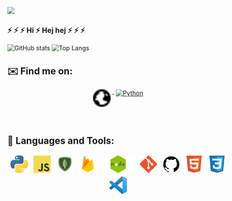 ![](https://visitor-badge.laobi.icu/badge?page_id=kosmolet.kosmolet)    
### ⚡ ⚡ ⚡ Hi ⚡  Hej hej ⚡ ⚡ ⚡ 

![GitHub stats](https://github-readme-stats.vercel.app/api?username=kosmolet&show_icons=true&theme=graywhite) ![Top Langs](https://github-readme-stats.vercel.app/api/top-langs/?username=kosmolet&theme=graywhite)

## ✉️ Find me on:

<p align="center">
<a href="https://github.com/kosmolet/" target="_blank" rel="noopener noreferrer"> <img src="https://raw.githubusercontent.com/iconic/open-iconic/master/svg/globe.svg" alt="Python" height="40" style="vertical-align:top; margin:4px"> </a>
 <!-- <a href="https://linkedin.com/in/kosmolet" target="_blank" rel="noopener noreferrer"> <img src="https://cdn.jsdelivr.net/npm/simple-icons@v3/icons/linkedin.svg" alt="Python" height="40" style="vertical-align:top; margin:4px"></a>-->
 <a href="mailto:kosmolet.git@gmail.com"> <img src="https://cdn.jsdelivr.net/npm/simple-icons@v3/icons/gmail.svg" alt="Python" height="40" style="vertical-align:top; margin:4px"></a>
</p>

<br />

## 🧰 Languages and Tools:
<p align="center">
<img src="https://github.com/kosmolet/kosmolet/blob/main/images/python.png" alt="Python" height="40" style="vertical-align:top; margin:4px">
<img src="https://github.com/kosmolet/kosmolet/blob/main/images/js.svg" alt="Javascript" height="40" style="vertical-align:top; margin:4px">
<img src="https://github.com/kosmolet/kosmolet/blob/main/images/mongodb.png" alt="Mongo" height="40" style="vertical-align:top; margin:4px">
<img src="https://github.com/kosmolet/kosmolet/blob/main/images/firebase.png" alt="Firebase" height="40" style="vertical-align:top; margin:4px">
<img src="https://github.com/kosmolet/kosmolet/blob/main/images/nodejs.jpg" alt="Node" height="40" style="vertical-align:top; margin:4px">
<img src="https://github.com/kosmolet/kosmolet/blob/main/images/git.svg" alt="Git" height="40" style="vertical-align:top; margin:4px">
<img src="https://github.com/kosmolet/kosmolet/blob/main/images/github_n.png" alt="GitHub" height="40" style="vertical-align:top; margin:4px">
<img src="https://github.com/kosmolet/kosmolet/blob/main/images/html.svg" alt="HTML" height="40" style="vertical-align:top; margin:4px">
<img src="https://github.com/kosmolet/kosmolet/blob/main/images/css.svg" alt="CSS" height="40" style="vertical-align:top; margin:4px">
<img src="https://github.com/kosmolet/kosmolet/blob/main/images/vscode.png" alt="VS Code" height="40" style="vertical-align:top; margin:4px">
</p>

<!--
**kosmolet/kosmolet** is a ✨ _special_ ✨ repository because its `README.md` (this file) appears on your GitHub profile.

Here are some ideas to get you started:

- 🔭 I’m currently working on ...
- 🌱 I’m currently learning ...
- 👯 I’m looking to collaborate on ...
- 🤔 I’m looking for help with ...
- 💬 Ask me about ...
- 😄 Pronouns: ...
- ⚡ Fun fact: 404
-->
